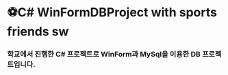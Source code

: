 # ⚽C# WinFormDBProject with sports friends sw
### 학교에서 진행한 C# 프로젝트로 WinForm과 MySql을 이용한 DB 프로젝트입니다.
